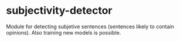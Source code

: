 subjectivity-detector
=====================

Module for detecting subjetive sentences (sentences likely to contain opinions). Also training new models is possible.
